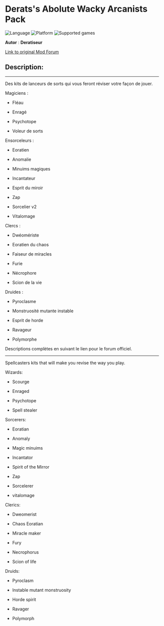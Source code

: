 # Derats's Abolute Wacky Arcanists Pack

![Language](https://img.shields.io/static/v1?label=language&message=english%20%7C%20french%20%7C%20&color=informational)
![Platform](https://img.shields.io/static/v1?label=platform&message=windows%20%7C%20macOS%20%7C%20&color=informational)
![Supported games](https://img.shields.io/static/v1?label=supported%20games&message=BGEE%20%7C%20BG2EE%20%7C%20EET%20%7C%20IWDEE%20%7C&color=dodgerblue)

**Autor** : **Deratiseur**

[Link to original Mod Forum](https://www.baldursgateworld.fr/viewtopic.php?t=33790)


## Description:
------------

Des kits de lanceurs de sorts qui vous feront réviser votre façon de jouer.

Magiciens :

- Fléau

- Enragé

- Psychotope

- Voleur de sorts

Ensorceleurs :

- Eoratien

- Anomalie

- Minuims magiques

- Incantateur

- Esprit du miroir

- Zap

- Sorcelier v2
  
- Vitalomage

Clercs :

- Dwéomériste

- Eoratien du chaos

- Faiseur de miracles

- Furie

- Nécrophore

- Scion de la vie

Druides :

- Pyroclasme

- Monstruosité mutante instable

- Esprit de horde

- Ravageur

- Polymorphe

Descriptions complètes en suivant le lien pour le forum officiel.

------------

Spellcasters kits that will make you revise the way you play.

Wizards:

- Scourge

- Enraged

- Psychotope

- Spell stealer

Sorcerers:

- Eoratian

- Anomaly

- Magic minuims

- Incantator

- Spirit of the Mirror

- Zap

- Sorcelerer

- vitalomage

Clerics:

- Dweomerist

- Chaos Eoratian

- Miracle maker

- Fury

- Necrophorus

- Scion of life

Druids:

- Pyroclasm

- Instable mutant monstruosity

- Horde spirit

- Ravager

- Polymorph
